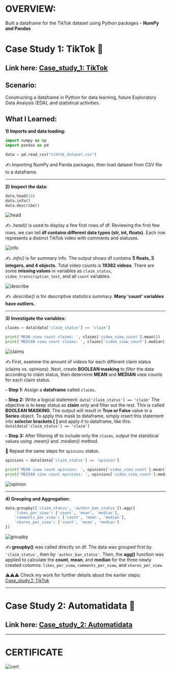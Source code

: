 # OVERVIEW:
Built a dataframe for the TikTok dataset using Python packages - **NumPy and Pandas** 

# Case Study 1: TikTok 🎵
## Link here: [Case_study_1: TikTok](https://github.com/amy941/Google_Advanced_Data_Analytics/blob/main/TikTok_Claims_with_Python/Case%20Study%202_TikTok.ipynb)

## Scenario: 
Constructing a dataframe in Python for data learning, future Exploratory Data Analysis (EDA), and statistical activities.

## What I Learned:
**1) Imports and data loading:**
```python
import numpy as np
import pandas as pd
```

```python
data = pd.read_csv("tiktok_dataset.csv")
```
✍️ Importing NumPy and Panda packages, then load dataset from CSV file to a dataframe.

---
**2) Inspect the data:**
```python
data.head(10)
data.info()
data.describe()
```

![head](https://github.com/user-attachments/assets/2cd35f16-0df7-4e29-91d3-47b806035dbb)

✍️ *.head()* is used to display a few first rows of df. Reviewing the first few rows, we can tell **df contains different data types (str, int, floats).** Each row represents a distinct TikTok video with comments and statuses. 


![info](https://github.com/user-attachments/assets/9ba3e14c-641b-43e9-ba3d-bf57c202ba88)

✍️ *.info()* is for summary info. The output shows df contains **5 floats, 3 integers, and 4 objects.** Total video counts is **19382 videos**. There are some **missing values** in variables as ```claim_status```, ```video_transcription_text```, and all ```count``` variables.


![describe](https://github.com/user-attachments/assets/722d0424-2c24-439c-942b-420d9ef593fa)

✍️ *.describe()* is for descriptive statistics summary. **Many 'count' variables have outliers.**

---
**3) Investigate the variables:**

```python
claims = data[data['claim_status'] == 'claim']

print('MEAN view count claims: ', claims['video_view_count'].mean())
print('MEDIAN view count claims: ', claims['video_view_count'].median())
```

![claims](https://github.com/user-attachments/assets/a20b9e27-921d-439b-bed4-0e867ed532e3)

✍️ First, examine the amount of videos for each different claim status (claims vs. opinions).
Next, create **BOOLEAN masking** to *filter* the data according to claim status, then determine **MEAN** and **MEDIAN** view counts for each claim status. 

**- Step 1:** Assign a **dataframe** called ```claims```.

**- Step 2:** Write a logical statement: ```data['claim_status'] == 'claim'``` The objective is to keep status as **claim** only and filter out the rest. This is called **BOOLEAN MASKING**. The output will result in **True or False** value in a **Series** object. To apply this mask to dataframe, simply insert this statement into **selector brackets [ ]** and apply it to dataframe, like this: ```data[data['claim_status'] == 'claim']```

**- Step 3:** After filtering df to include only the ```claims```, output the statistical values using *.mean()* and *.median()* method.
  
🔁 Repeat the same steps for ```opinions``` status.

```python
opinions = data[data['claim_status'] == 'opinion']

print('MEAN view count opinions: ', opinions['video_view_count'].mean())
print('MEDIAN view count opinions: ', opinions['video_view_count'].median())
```

![opinion](https://github.com/user-attachments/assets/81339a9e-9a30-4257-9621-0fd1eac5efdd)

---
**4) Grouping and Aggregation:**

```python
data.groupby(['claim_status', 'author_ban_status']).agg({
    'likes_per_view': ['count', 'mean', 'median'],
    'comments_per_view': ['count', 'mean', 'median'],
    'shares_per_view': ['count', 'mean', 'median']
})
```

![groupby](https://github.com/user-attachments/assets/f162d39b-b164-42b3-b6fc-c954f62be196)

✍️ **groupby()** was called directly on df. The data was grouped first by ```'claim_status'```, then by ```'author_ban_status'```. Then, the **agg()** function was applied to calculate the **count**, **mean**, and **median** for the three newly created columns: ```likes_per_view```, ```comments_per_view```, and ```shares_per_view```.

⚠️⚠️⚠️ Check my work for further details about the earlier steps: [Case_study_1: TikTok](https://github.com/amy941/Google_Advanced_Data_Analytics/blob/main/TikTok_Claims_with_Python/Case%20Study%202_TikTok.ipynb)

---
# Case Study 2: Automatidata 🚕
## Link here: [Case_study_2: Automatidata](https://github.com/amy941/Google_Advanced_Data_Analytics/blob/main/TikTok_Claims_with_Python/Case%20Study%201_Automatidata.ipynb)

---
# CERTIFICATE

![cert](https://github.com/user-attachments/assets/f94aa90b-73cc-40a3-913c-295ec7d05d51)
